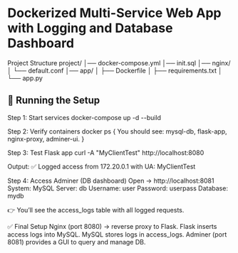 # Dockerized Multi-Service Web App with Logging and Database Dashboard

Project Structure
      project/
      │── docker-compose.yml
      │── init.sql
      │── nginx/
      │   └── default.conf
      │── app/
      │   ├── Dockerfile
      │   ├── requirements.txt
      │   └── app.py


## 🚀 Running the Setup
Step 1: Start services
docker-compose up -d --build

Step 2: Verify containers
docker ps
{ You should see: mysql-db, flask-app, nginx-proxy, adminer-ui. }

Step 3: Test Flask app
curl -A "MyClientTest" http://localhost:8080

Output:
✅ Logged access from 172.20.0.1 with UA: MyClientTest

Step 4: Access Adminer (DB dashboard)
Open → http://localhost:8081
System: MySQL
Server: db
Username: user
Password: userpass
Database: mydb

👉 You’ll see the access_logs table with all logged requests.


✅ Final Setup
Nginx (port 8080) → reverse proxy to Flask.
Flask inserts access logs into MySQL.
MySQL stores logs in access_logs.
Adminer (port 8081) provides a GUI to query and manage DB.

